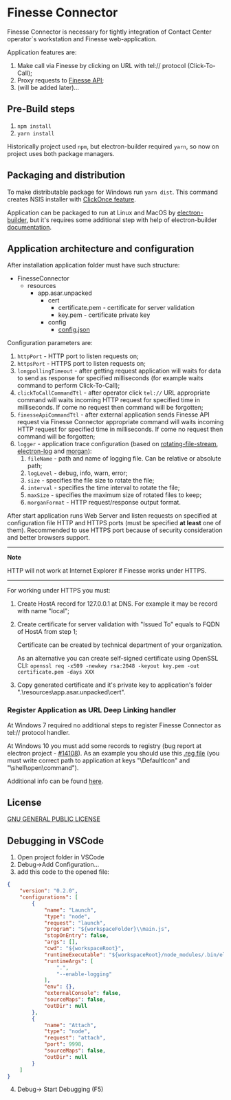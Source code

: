 # Finesse Connector

Finesse Connector is necessary for tightly integration of Сontact Сenter operator`s workstation and Finesse web-application.

Application features are:

1. Make call via Finesse by clicking on URL with tel:// protocol (Click-To-Call);
2. Proxy requests to [Finesse API](https://developer.cisco.com/docs/finesse/#!cisco-finesse-desktop-apis);
3. (will be added later)...

## Pre-Build steps

1. `npm install`
2. `yarn install`

Historically project used `npm`, but electron-builder required `yarn`, so now on project uses both package managers.

## Packaging and distribution

To make distributable package for Windows run `yarn dist`. This command creates NSIS installer with [ClickOnce feature](https://en.wikipedia.org/wiki/ClickOnce).

Application can be packaged to run at Linux and MacOS by [electron-builder](https://www.electron.build/), but it's requires some additional step with help of electron-builder [documentation](https://www.electron.build/multi-platform-build).

## Application architecture and configuration

After installation application folder must have such structure:

* FinesseConnector
    * resources
        * app.asar.unpacked
            * cert
                * certificate.pem - certificate for server validation
                * key.pem - certificate private key
            * config
                * [config.json](./config/config.json)

Configuration parameters are:

1. `httpPort` - HTTP port to listen requests on;
2. `httpsPort` - HTTPS port to listen requests on;
3. `longpollingTimeout` - after getting request application will waits for data to send as response for specified milliseconds (for example waits command to perform Click-To-Call);
4. `clickToCallCommandTtl` - after operator click `tel://` URL appropriate command will waits incoming HTTP request for specified time in milliseconds. If come no request then command will be forgotten;
5. `finesseApiCommandTtl` - after external application sends Finesse API request via Finesse Connector appropriate command will waits incoming HTTP request for specified time in milliseconds. If come no request then command will be forgotten;
6. `logger` - application trace configuration (based on [rotating-file-stream](https://github.com/iccicci/rotating-file-stream#readme), [electron-log](https://github.com/megahertz/electron-log#readme) and [morgan](https://github.com/expressjs/morgan#readme)):
    1. `fileName` - path and name of logging file. Can be relative or absolute path;
    2. `logLevel` - debug, info, warn, error;
    3. `size` - specifies the file size to rotate the file;
    4. `interval` - specifies the time interval to rotate the file;
    5. `maxSize` - specifies the maximum size of rotated files to keep;
    6. `morganFormat` - HTTP request/response output format.

After start application runs Web Server and listen requests on specified at configuration file HTTP and HTTPS ports (must be specified **at least** one of them).
Recommended to use HTTPS port because of security consideration and better browsers support.

---
**Note**

HTTP will not work at Internet Explorer if Finesse works under HTTPS.

---

For working under HTTPS you must:

1. Create HostA record for 127.0.0.1 at DNS. For example it may be record with name "local";
2. Create certificate for server validation with "Issued To" equals to FQDN of HostA from step 1;

    Certificate can be created by technical department of your organization.

    As an alternative you can create self-signed certificate using OpenSSL CLI:
    `openssl req -x509 -newkey rsa:2048 -keyout key.pem -out certificate.pem -days XXX`

3. Copy generated certificate and it's private key to application's folder ".\resources\app.asar.unpacked\cert".

### Register Application as URL Deep Linking handler

At Windows 7 required no additional steps to register Finesse Connector as tel:// protocol handler.

At Windows 10 you must add some records to registry (bug report at electron project - [#14108](https://github.com/electron/electron/issues/14108)). As an example you should use this [.reg file](./registerTelSchemaAtWin10.reg)
(you must write correct path to application at keys "\DefaultIcon" and "\shell\open\command").

Additional info can be found [here](https://electronjs.org/docs/api/app#appsetasdefaultprotocolclientprotocol-path-args).

## License

[GNU GENERAL PUBLIC LICENSE](LICENSE)

## Debugging in VSCode
1. Open project folder in VSCode
2. Debug->Add Configuration...
3. add this code to the opened file:
```json
{
    "version": "0.2.0",
    "configurations": [
        {
            "name": "Launch",
            "type": "node",
            "request": "launch",
            "program": "${workspaceFolder}\\main.js",
            "stopOnEntry": false,
            "args": [],
            "cwd": "${workspaceRoot}",
            "runtimeExecutable": "${workspaceRoot}/node_modules/.bin/electron",
            "runtimeArgs": [
                ".",
                "--enable-logging"
            ],
            "env": {},
            "externalConsole": false,
            "sourceMaps": false,
            "outDir": null
        },
        {
            "name": "Attach",
            "type": "node",
            "request": "attach",
            "port": 9998,
            "sourceMaps": false,
            "outDir": null
        }
    ]
}
```
4. Debug-> Start Debugging (F5)
